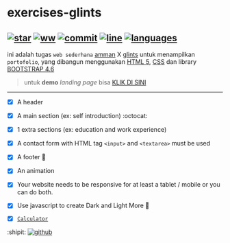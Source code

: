 # exercises-glints
[![star](https://img.shields.io/github/stars/awahids/exercises-glint?style=social)](https://github.com/awahids/exercises-glint/stargazers)
[![ww](https://img.shields.io/github/watchers/awahids/exercises-glint?style=social)](https://github.com/awahids/exercises-glint/watchers)
[![commit](https://img.shields.io/github/last-commit/awahids/exercises-glint?style=plastic)](https://github.com/awahids/exercises-glint/commit/main)
[![line](https://img.shields.io/tokei/lines/github/awahids/exercises-glint)]()
[![languages](https://img.shields.io/github/languages/count/awahids/exercises-glint?color=red)]()
---
ini adalah tugas `web sederhana` [amman](https://www.amnt.co.id/) X [glints](https://glints.com/id) untuk menampilkan `portofolio`, yang dibangun menggunakan [HTML 5](https://html.com/), [CSS](https://en.wikipedia.org/wiki/CSS) dan library [BOOTSTRAP 4.6](https://getbootstrap.com/)

> untuk __demo__ *landing page* bisa [KLIK DI SINI](https://awahids.github.io/exercises-glint/ "klik aja mbak angel hehe")

---
- [x] A header 
- [x] A main section (ex: self introduction) :octocat:
- [x] 1 extra sections (ex: education and work experience)
- [x] A contact form with HTML tag `<input>` and `<textarea>` must be used
- [x] A footer :foot:
- [x] An animation
- [x] Your website needs to be responsive for at least a tablet / mobile or you can do both.
- [x] Use javascript to create Dark and Light More :high_brightness:

- [x] [`Calculator`](https://github.com/awahids/exercises-glint/tree/master/calculator/ "code of calculator")

:shipit:
[![github](https://img.shields.io/github/followers/awahids?style=social)](https://github.com/awahids/)

